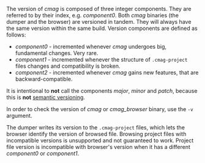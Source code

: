 The version of *cmag* is composed of three integer components. They are referred to by their index, e.g. *component0*. Both *cmag* binaries (the dumper and the browser) are versioned in tandem. They will always have the same version within the same build. Version components are defined as follows:
- *component0* - incremented whenever *cmag* undergoes big, fundamental changes. Very rare.
- *component1* - incremented whenever the structure of `.cmag-project` files changes and compatibility is broken.
- *component2* - incremented whenever *cmag* gains new features, that are backward-compatible.

It is intentional to **not** call the components *major*, *minor* and *patch*, because this is **not** [semantic versioning](https://semver.org/).

In order to check the version of *cmag* or *cmag_browser* binary, use the `-v` argument.

The dumper writes its version to the `.cmag-project` files, which lets the browser identify the version of browsed file. Browsing project files with incompatible versions is unsupported and not guaranteed to work. Project file version is incompatible with browser's version when it has a different *component0* or *component1*.  
